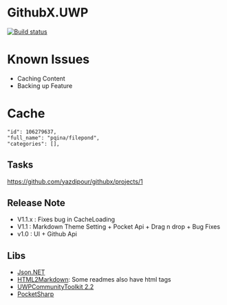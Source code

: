 # GithubX.UWP

[![Build status](https://build.appcenter.ms/v0.1/apps/dd05cbde-11b6-45db-8d2f-f65b1791e4a1/branches/master/badge)](https://appcenter.ms)

# Known Issues

* Caching Content
* Backing up Feature

# Cache

    "id": 106279637,
    "full_name": "pqina/filepond",
    "categories": [],


## Tasks
https://github.com/yazdipour/githubx/projects/1


## Release Note

* V1.1.x : Fixes bug in CacheLoading 
* V1.1 : Markdown Theme Setting + Pocket Api + Drag n drop + Bug Fixes
* v1.0 : UI + Github Api


## Libs

* [Json.NET](https://www.nuget.org/packages/Newtonsoft.Json/)
* [HTML2Markdown](https://github.com/baynezy/Html2Markdown): Some readmes also have html tags
* [UWPCommunityToolkit 2.2](https://github.com/Microsoft/UWPCommunityToolkit)
* [PocketSharp](https://github.com/ceee/PocketSharp)